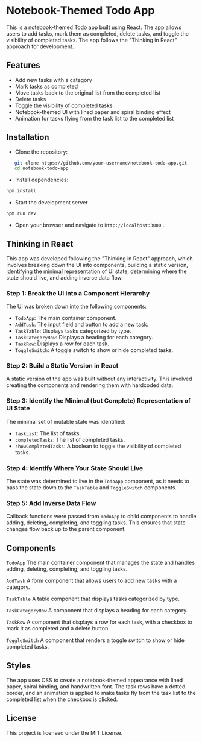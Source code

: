 # Notebook-Themed Todo App

This is a notebook-themed Todo app built using React. The app allows users to add tasks, mark them as completed, delete tasks, and toggle the visibility of completed tasks. The app follows the "Thinking in React" approach for development.

## Features

- Add new tasks with a category
- Mark tasks as completed
- Move tasks back to the original list from the completed list
- Delete tasks
- Toggle the visibility of completed tasks
- Notebook-themed UI with lined paper and spiral binding effect
- Animation for tasks flying from the task list to the completed list

## Installation

- Clone the repository:
```bash
   git clone https://github.com/your-username/notebook-todo-app.git
   cd notebook-todo-app
```
- Install dependencies:
```bash
npm install
```
- Start the development server
```bash
npm run dev
```
- Open your browser and navigate to `http://localhost:3000` .

## Thinking in React

This app was developed following the "Thinking in React" approach, which involves breaking down the UI into components, building a static version, identifying the minimal representation of UI state, determining where the state should live, and adding inverse data flow.

### Step 1: Break the UI into a Component Hierarchy

The UI was broken down into the following components:

- `TodoApp`: The main container component.
- `AddTask`: The input field and button to add a new task.
- `TaskTable`: Displays tasks categorized by type.
- `TaskCategoryRow`: Displays a heading for each category.
- `TaskRow`: Displays a row for each task.
- `ToggleSwitch`: A toggle switch to show or hide completed tasks.

### Step 2: Build a Static Version in React

A static version of the app was built without any interactivity. This involved creating the components and rendering them with hardcoded data.

### Step 3: Identify the Minimal (but Complete) Representation of UI State

The minimal set of mutable state was identified:

- `taskList`: The list of tasks.
- `completedTasks`: The list of completed tasks.
- `showCompletedTasks`: A boolean to toggle the visibility of completed tasks.

### Step 4: Identify Where Your State Should Live

The state was determined to live in the `TodoApp` component, as it needs to pass the state down to the `TaskTable` and `ToggleSwitch` components.

### Step 5: Add Inverse Data Flow

Callback functions were passed from `TodoApp` to child components to handle adding, deleting, completing, and toggling tasks. This ensures that state changes flow back up to the parent component.

## Components
`TodoApp`
The main container component that manages the state and handles adding, deleting, completing, and toggling tasks.

`AddTask`
A form component that allows users to add new tasks with a category.

`TaskTable`
A table component that displays tasks categorized by type.

`TaskCategoryRow`
A component that displays a heading for each category.

`TaskRow`
A component that displays a row for each task, with a checkbox to mark it as completed and a delete button.

`ToggleSwitch`
A component that renders a toggle switch to show or hide completed tasks.

## Styles
The app uses CSS to create a notebook-themed appearance with lined paper, spiral binding, and handwritten font. The task rows have a dotted border, and an animation is applied to make tasks fly from the task list to the completed list when the checkbox is clicked.

## License
This project is licensed under the MIT License.

